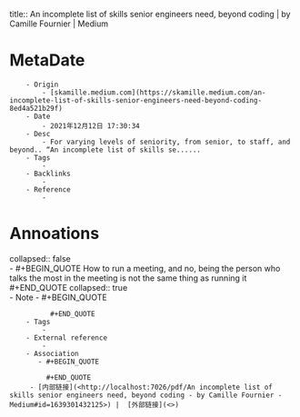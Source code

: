title::  An incomplete list of skills senior engineers need, beyond coding | by Camille Fournier | Medium

# MetaDate
        - Origin
            - [skamille.medium.com](https://skamille.medium.com/an-incomplete-list-of-skills-senior-engineers-need-beyond-coding-8ed4a521b29f)
        - Date
            - 2021年12月12日 17:30:34
        - Desc
            - For varying levels of seniority, from senior, to staff, and beyond.. “An incomplete list of skills se......
        - Tags
            - 
        - Backlinks
            - 
        - Reference
            - 

# Annoations

collapsed:: false  
    - #+BEGIN_QUOTE
        How to run a meeting, and no, being the person who talks the most in the meeting is not the same thing as running it 
        #+END_QUOTE
        collapsed:: true  
        - Note
            - #+BEGIN_QUOTE
               
              #+END_QUOTE
        - Tags
            - 
        - External reference
            - 
        - Association
           - #+BEGIN_QUOTE
            
             #+END_QUOTE
         - [内部链接](<http://localhost:7026/pdf/An incomplete list of skills senior engineers need, beyond coding - by Camille Fournier - Medium#id=1639301432125>) |  [外部链接](<>)
